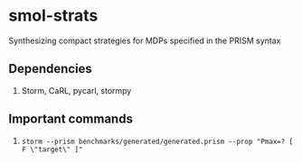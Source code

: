 # smol-strats

Synthesizing compact strategies for MDPs specified in the PRISM syntax

## Dependencies

1. Storm, CaRL, pycarl, stormpy

## Important commands

1. `storm --prism benchmarks/generated/generated.prism --prop "Pmax=? [ F \"target\" ]"`
